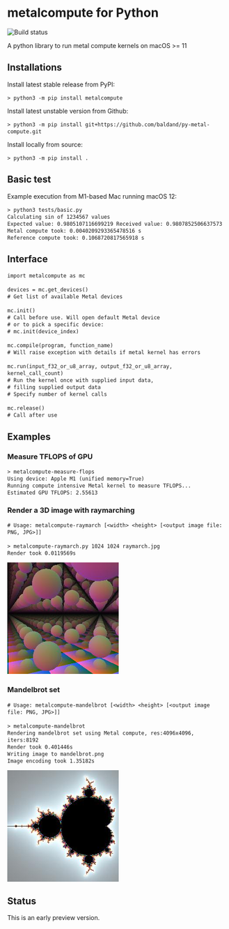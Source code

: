 # metalcompute for Python

![Build status](https://github.com/baldand/py-metal-compute/actions/workflows/test.yml/badge.svg?branch=main)

A python library to run metal compute kernels on macOS >= 11

## Installations

Install latest stable release from PyPI:

```
> python3 -m pip install metalcompute
```

Install latest unstable version from Github:

```
> python3 -m pip install git+https://github.com/baldand/py-metal-compute.git
```

Install locally from source:

```
> python3 -m pip install .
```

## Basic test

Example execution from M1-based Mac running macOS 12:

```
> python3 tests/basic.py
Calculating sin of 1234567 values
Expected value: 0.9805107116699219 Received value: 0.9807852506637573
Metal compute took: 0.0040209293365478516 s
Reference compute took: 0.1068720817565918 s
```

## Interface

```
import metalcompute as mc

devices = mc.get_devices()
# Get list of available Metal devices

mc.init() 
# Call before use. Will open default Metal device
# or to pick a specific device:
# mc.init(device_index)

mc.compile(program, function_name)
# Will raise exception with details if metal kernel has errors

mc.run(input_f32_or_u8_array, output_f32_or_u8_array, kernel_call_count)
# Run the kernel once with supplied input data, 
# filling supplied output data
# Specify number of kernel calls

mc.release()
# Call after use

```

## Examples

### Measure TFLOPS of GPU

```
> metalcompute-measure-flops
Using device: Apple M1 (unified memory=True)
Running compute intensive Metal kernel to measure TFLOPS...
Estimated GPU TFLOPS: 2.55613
```

### Render a 3D image with raymarching

```
# Usage: metalcompute-raymarch [<width> <height> [<output image file: PNG, JPG>]]

> metalcompute-raymarch.py 1024 1024 raymarch.jpg
Render took 0.0119569s
```

![Raymarched spheres scene](images/raymarch.jpg)

### Mandelbrot set

```
# Usage: metalcompute-mandelbrot [<width> <height> [<output image file: PNG, JPG>]]

> metalcompute-mandelbrot
Rendering mandelbrot set using Metal compute, res:4096x4096, iters:8192
Render took 0.401446s
Writing image to mandelbrot.png
Image encoding took 1.35182s
```

![Mandelbrot set](images/mandelbrot.jpg)

## Status

This is an early preview version. 
